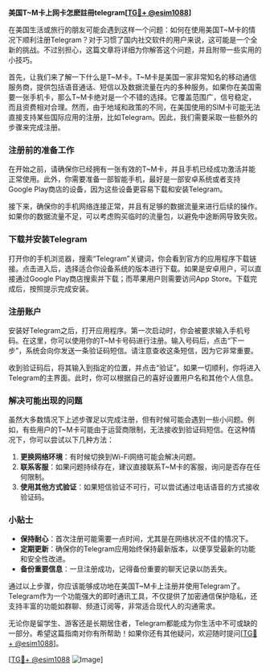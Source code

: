**美国T~M卡上网卡怎麽註冊telegram[[TG💪+ @esim1088](https://t.me/s/esim1088)]**

在美国生活或旅行的朋友可能会遇到这样一个问题：如何在使用美国T~M卡的情况下顺利注册Telegram？对于习惯了国内社交软件的用户来说，这可能是一个全新的挑战。不过别担心，这篇文章将详细为你解答这个问题，并且附带一些实用的小技巧。

首先，让我们来了解一下什么是T~M卡。T~M卡是美国一家非常知名的移动通信服务商，提供包括语音通话、短信以及数据流量在内的多种服务。如果你在美国需要一张手机卡，那么T~M卡绝对是一个不错的选择。它覆盖范围广，信号稳定，而且资费相对合理。然而，由于地域和政策的不同，在美国使用的SIM卡可能无法直接支持某些国际应用的注册，比如Telegram。因此，我们需要采取一些额外的步骤来完成注册。

### 注册前的准备工作

在开始之前，请确保你已经拥有一张有效的T~M卡，并且手机已经成功激活并能正常使用。此外，你需要准备一部智能手机，最好是一部安卓系统或者支持Google Play商店的设备，因为这些设备更容易下载和安装Telegram。

接下来，确保你的手机网络连接正常，并且有足够的数据流量来进行后续的操作。如果你的数据流量不足，可以考虑购买临时的流量包，以避免中途断网导致失败。

### 下载并安装Telegram

打开你的手机浏览器，搜索“Telegram”关键词，你会看到官方的应用程序下载链接。点击进入后，选择适合你设备系统的版本进行下载。如果是安卓用户，可以直接通过Google Play商店搜索并下载；而苹果用户则需要访问App Store。下载完成后，按照提示完成安装。

### 注册账户

安装好Telegram之后，打开应用程序。第一次启动时，你会被要求输入手机号码。在这里，你可以使用你的T~M卡号码进行注册。输入号码后，点击“下一步”，系统会向你发送一条验证码短信。请注意查收这条短信，因为它非常重要。

收到验证码后，将其输入到指定的位置，并点击“验证”。如果一切顺利，你将进入Telegram的主界面。此时，你可以根据自己的喜好设置用户名和其他个人信息。

### 解决可能出现的问题

虽然大多数情况下上述步骤足以完成注册，但有时候可能会遇到一些小问题。例如，有些用户的T~M卡可能由于运营商限制，无法接收到验证码短信。在这种情况下，你可以尝试以下几种方法：

1. **更换网络环境**：有时候切换到Wi-Fi网络可能会解决问题。
2. **联系客服**：如果问题持续存在，建议直接联系T~M卡的客服，询问是否存在任何限制。
3. **使用其他方式验证**：如果短信验证不可行，可以尝试通过电话语音的方式接收验证码。

### 小贴士

- **保持耐心**：首次注册可能需要一点时间，尤其是在网络状况不佳的情况下。
- **定期更新**：确保你的Telegram应用始终保持最新版本，以便享受最新的功能和安全性改进。
- **备份重要信息**：一旦注册成功，记得备份重要的聊天记录以防丢失。

通过以上步骤，你应该能够成功地在美国T~M卡上注册并使用Telegram了。Telegram作为一个功能强大的即时通讯工具，不仅提供了加密通信保护隐私，还支持丰富的功能如群聊、频道订阅等，非常适合现代人的沟通需求。

无论你是留学生、游客还是长期居住者，Telegram都能成为你生活中不可或缺的一部分。希望这篇指南对你有所帮助！如果你还有其他疑问，欢迎随时提问[[TG💪+ @esim1088](https://t.me/s/esim1088)]。

[[TG💪+ @esim1088](https://t.me/s/esim1088) ![Image](https://i.postimg.cc/4NQfJmqS/Snipaste-2025-05-13-00-14-12.png)]